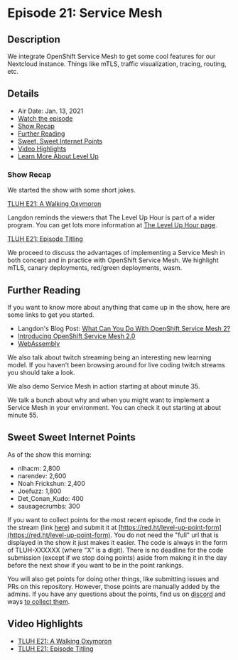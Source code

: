 # Episode 21: Service Mesh

## Description

We integrate OpenShift Service Mesh to get some cool features for our Nextcloud instance. Things like mTLS, traffic visualization, tracing, routing, etc.

## Details

* Air Date: Jan. 13, 2021
* [Watch the episode](https://youtu.be/9_KaSjh2ve8)
* [Show Recap](#show-recap)
* [Further Reading](#further-reading)
* [Sweet, Sweet Internet Points](#sweet-sweet-internet-points)
* [Video Highlights](#video-highlights)
* [Learn More About Level Up](https://red.ht/leveluphour)

### Show Recap

We started the show with some short jokes.

[TLUH E21: A Walking Oxymoron](https://clips.twitch.tv/EphemeralAmericanRamenPraiseIt)

Langdon reminds the viewers that The Level Up Hour is part of a wider program.
You can get lots more information at [The Level Up Hour page](https://red.ht/leveluphour).

[TLUH E21: Episode Titling](https://clips.twitch.tv/PuzzledDependableFriseeKappaClaus)

We proceed to discuss the advantages of implementing a Service Mesh in both concept and in practice with OpenShift Service Mesh.
We highlight mTLS, canary deployments, red/green deployments, wasm.

## Further Reading

If you want to know more about anything that came up in the show, here are some links to get you started.

* Langdon's Blog Post: [What Can You Do With OpenShift Service Mesh 2?](https://www.openshift.com/blog/what-is-openshift-service-mesh-2.0-and-is-it-for-you)
* [Introducing OpenShift Service Mesh 2.0](https://www.openshift.com/blog/introducing-openshift-service-mesh-2.0)
* [WebAssembly](https://webassembly.org/)

We also talk about twitch streaming being an interesting new learning model.
If you haven't been browsing around for live coding twitch streams you should take a look.

We also demo Service Mesh in action starting at about minute 35.

We talk a bunch about why and when you might want to implement a Service Mesh in your environment.
You can check it out starting at about minute 55.

## Sweet Sweet Internet Points

As of the show this morning:

* nlhacm:            2,800
* narendev:          2,600
* Noah Frickshun:    2,400
* Joefuzz:           1,800
* Det_Conan_Kudo:      400
* sausagecrumbs:       300

If you want to collect points for the most recent episode, find the code in the stream (link [here](#details)) and submit it at [https://red.ht/level-up-point-form](https://red.ht/level-up-point-form).
You do not need the "full" url that is displayed in the show it just makes it easier.
The code is always in the form of TLUH-XXXXXX (where "X" is a digit).
There is no deadline for the code submission (except if we stop doing points) aside from making it in the day before the next show if you want to be in the point rankings.

You will also get points for doing other things, like submitting issues and PRs on this repository.
However, those points are manually added by the admins.
If you have any questions about the points, find us on [discord](https://discord.gg/5VMVGJt) and ways [to collect them](../activities.md).

## Video Highlights

* [TLUH E21: A Walking Oxymoron](https://clips.twitch.tv/EphemeralAmericanRamenPraiseIt)
* [TLUH E21: Episode Titling](https://clips.twitch.tv/PuzzledDependableFriseeKappaClaus)
